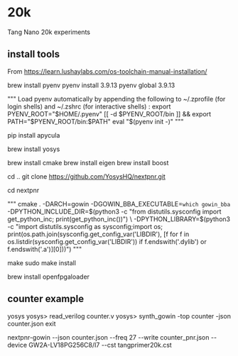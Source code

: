 # 20k
Tang Nano 20k experiments

## install tools
From https://learn.lushaylabs.com/os-toolchain-manual-installation/

brew install pyenv
pyenv install 3.9.13
pyenv global 3.9.13

"""
Load pyenv automatically by appending the following to  ~/.zprofile (for login shells) and ~/.zshrc (for interactive shells) :
export PYENV_ROOT="$HOME/.pyenv"
[[ -d $PYENV_ROOT/bin ]] && export PATH="$PYENV_ROOT/bin:$PATH"
eval "$(pyenv init -)"
"""

pip install apycula

brew install yosys

brew install cmake
brew install eigen
brew install boost

cd ..
git clone https://github.com/YosysHQ/nextpnr.git

cd nextpnr

"""
cmake . -DARCH=gowin -DGOWIN_BBA_EXECUTABLE=`which gowin_bba` -DPYTHON_INCLUDE_DIR=$(python3 -c "from distutils.sysconfig import get_python_inc; print(get_python_inc())")  \
-DPYTHON_LIBRARY=$(python3 -c "import distutils.sysconfig as sysconfig;import os;  print(os.path.join(sysconfig.get_config_var('LIBDIR'), [f for f in os.listdir(sysconfig.get_config_var('LIBDIR')) if f.endswith('.dylib') or f.endswith('.a')][0]))")
"""

make
sudo make install

brew install openfpgaloader

## counter example

yosys
yosys> read_verilog counter.v
yosys> synth_gowin -top counter -json counter.json
exit

nextpnr-gowin --json counter.json --freq 27 --write counter_pnr.json --device GW2A-LV18PG256C8/I7  --cst tangprimer20k.cst

